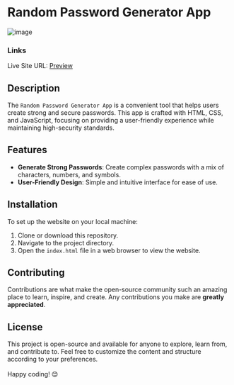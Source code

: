 # Random Password Generator App

![image](https://github.com/VinayShetyeOfficial/Html_Css_JS_Projects/assets/100470361/53249b82-5e13-42ea-98b2-85f37e210294)

### Links
Live Site URL: [Preview](https://66516821015cdfc86c90096a--tangerine-pothos-b7408b.netlify.app/)

## Description
The `Random Password Generator App` is a convenient tool that helps users create strong and secure passwords. This app is crafted with HTML, CSS, and JavaScript, focusing on providing a user-friendly experience while maintaining high-security standards.

## Features
- **Generate Strong Passwords**: Create complex passwords with a mix of characters, numbers, and symbols.
- **User-Friendly Design**: Simple and intuitive interface for ease of use.

## Installation
To set up the website on your local machine:
1. Clone or download this repository.
2. Navigate to the project directory.
3. Open the `index.html` file in a web browser to view the website.

## Contributing
Contributions are what make the open-source community such an amazing place to learn, inspire, and create. Any contributions you make are **greatly appreciated**.

## License
This project is open-source and available for anyone to explore, learn from, and contribute to.
Feel free to customize the content and structure according to your preferences. <br><br> Happy coding! 😊
